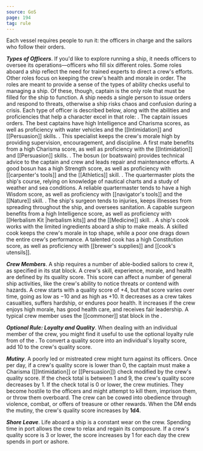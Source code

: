 ```yaml
---
source: GoS
page: 194
tag: rule
---
```


Each vessel requires people to run it: the officers in charge and the sailors who follow their orders.


**_Types of Officers_**. If you'd like to explore running a ship, it needs officers to oversee its operations—officers who fill six different roles. Some roles aboard a ship reflect the need for trained experts to direct a crew's efforts. Other roles focus on keeping the crew's health and morale in order. The roles are meant to provide a sense of the types of ability checks useful to managing a ship. Of these, though, captain is the only role that must be filled for the ship to function. A ship needs a single person to issue orders and respond to threats, otherwise a ship risks chaos and confusion during a crisis.
Each type of officer is described below, along with the abilities and proficiencies that help a character excel in that role:
. The captain issues orders. The best captains have high Intelligence and Charisma scores, as well as proficiency with water vehicles and the [[Intimidation]] and [[Persuasion]] skills.
. This specialist keeps the crew's morale high by providing supervision, encouragement, and discipline. A first mate benefits from a high Charisma score, as well as proficiency with the [[Intimidation]] and [[Persuasion]] skills.
. The bosun (or boatswain) provides technical advice to the captain and crew and leads repair and maintenance efforts. A good bosun has a high Strength score, as well as proficiency with [[carpenter's tools]] and the [[Athletics]] skill.
. The quartermaster plots the ship's course, relying on knowledge of nautical charts and a study of weather and sea conditions. A reliable quartermaster tends to have a high Wisdom score, as well as proficiency with [[navigator's tools]] and the [[Nature]] skill.
. The ship's surgeon tends to injuries, keeps illnesses from spreading throughout the ship, and oversees sanitation. A capable surgeon benefits from a high Intelligence score, as well as proficiency with [[Herbalism Kit \|herbalism kits]] and the [[Medicine]] skill.
. A ship's cook works with the limited ingredients aboard a ship to make meals. A skilled cook keeps the crew's morale in top shape, while a poor one drags down the entire crew's performance. A talented cook has a high Constitution score, as well as proficiency with [[brewer's supplies]] and [[cook's utensils]].

**_Crew Members_**. A ship requires a number of able-bodied sailors to crew it, as specified in its stat block. A crew's skill, experience, morale, and health are defined by its quality score. This score can affect a number of general ship activities, like the crew's ability to notice threats or contend with hazards. A crew starts with a quality score of +4, but that score varies over time, going as low as −10 and as high as +10. It decreases as a crew takes casualties, suffers hardship, or endures poor health. It increases if the crew enjoys high morale, has good health care, and receives fair leadership.
A typical crew member uses the [[commoner]] stat block in the .

**_Optional Rule: Loyalty and Quality_**. When dealing with an individual member of the crew, you might find it useful to use the optional loyalty rule from  of the . To convert a quality score into an individual's loyalty score, add 10 to the crew's quality score.


**_Mutiny_**. A poorly led or mistreated crew might turn against its officers. Once per day, if a crew's quality score is lower than 0, the captain must make a Charisma ([[Intimidation]] or [[Persuasion]]) check modified by the crew's quality score.
If the check total is between 1 and 9, the crew's quality score decreases by 1.
If the check total is 0 or lower, the crew mutinies. They become hostile to the officers and might attempt to kill them, imprison them, or throw them overboard. The crew can be cowed into obedience through violence, combat, or offers of treasure or other rewards.
When the DM ends the mutiny, the crew's quality score increases by **1d4**.


**_Shore Leave_**. Life aboard a ship is a constant wear on the crew. Spending time in port allows the crew to relax and regain its composure.
If a crew's quality score is 3 or lower, the score increases by 1 for each day the crew spends in port or ashore.

